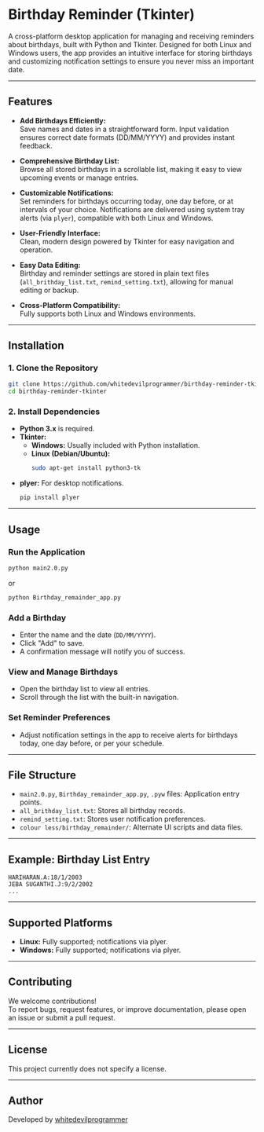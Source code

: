 # Birthday Reminder (Tkinter)

A cross-platform desktop application for managing and receiving reminders about birthdays, built with Python and Tkinter. Designed for both Linux and Windows users, the app provides an intuitive interface for storing birthdays and customizing notification settings to ensure you never miss an important date.

---

## Features

- **Add Birthdays Efficiently:**  
  Save names and dates in a straightforward form. Input validation ensures correct date formats (DD/MM/YYYY) and provides instant feedback.

- **Comprehensive Birthday List:**  
  Browse all stored birthdays in a scrollable list, making it easy to view upcoming events or manage entries.

- **Customizable Notifications:**  
  Set reminders for birthdays occurring today, one day before, or at intervals of your choice. Notifications are delivered using system tray alerts (via `plyer`), compatible with both Linux and Windows.

- **User-Friendly Interface:**  
  Clean, modern design powered by Tkinter for easy navigation and operation.

- **Easy Data Editing:**  
  Birthday and reminder settings are stored in plain text files (`all_brithday_list.txt`, `remind_setting.txt`), allowing for manual editing or backup.

- **Cross-Platform Compatibility:**  
  Fully supports both Linux and Windows environments.

---

## Installation

### 1. Clone the Repository

```bash
git clone https://github.com/whitedevilprogrammer/birthday-reminder-tkinter.git
cd birthday-reminder-tkinter
```

### 2. Install Dependencies

- **Python 3.x** is required.
- **Tkinter:**  
  - **Windows:** Usually included with Python installation.
  - **Linux (Debian/Ubuntu):**  
    ```bash
    sudo apt-get install python3-tk
    ```
- **plyer:** For desktop notifications.
  ```bash
  pip install plyer
  ```

---

## Usage

### Run the Application

```bash
python main2.0.py
```
or
```bash
python Birthday_remainder_app.py
```

### Add a Birthday

- Enter the name and the date (`DD/MM/YYYY`).
- Click "Add" to save.
- A confirmation message will notify you of success.

### View and Manage Birthdays

- Open the birthday list to view all entries.
- Scroll through the list with the built-in navigation.

### Set Reminder Preferences

- Adjust notification settings in the app to receive alerts for birthdays today, one day before, or per your schedule.

---

## File Structure

- `main2.0.py`, `Birthday_remainder_app.py`, `.pyw` files: Application entry points.
- `all_brithday_list.txt`: Stores all birthday records.
- `remind_setting.txt`: Stores user notification preferences.
- `colour less/birthday_remainder/`: Alternate UI scripts and data files.

---

## Example: Birthday List Entry

```
HARIHARAN.A:18/1/2003
JEBA SUGANTHI.J:9/2/2002
...
```

---

## Supported Platforms

- **Linux:** Fully supported; notifications via plyer.
- **Windows:** Fully supported; notifications via plyer.

---

## Contributing

We welcome contributions!  
To report bugs, request features, or improve documentation, please open an issue or submit a pull request.

---

## License

This project currently does not specify a license.

---

## Author

Developed by [whitedevilprogrammer](https://github.com/whitedevilprogrammer)
